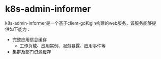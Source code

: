 # k8s-admin-informer

k8s-admin-informer是一个基于client-go和gin构建的web服务，该服务能够提供如下能力：

- 完整应用信息缓存
  - 工作负载、应用实例、服务暴露、应用事件等
- 集群及部门资源缓存